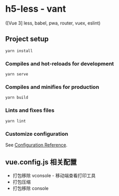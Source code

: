 <!--
 * @Author: your name
 * @Date: 2021-03-16 10:37:24
 * @LastEditTime: 2021-03-24 09:33:46
 * @LastEditors: Please set LastEditors
 * @Description: In User Settings Edit
 * @FilePath: \project\VUE3\temp\h5-less\README.md
-->
# h5-less - vant
([Vue 3] less, babel, pwa, router, vuex, eslint)

## Project setup
```
yarn install
```

### Compiles and hot-reloads for development
```
yarn serve
```

### Compiles and minifies for production
```
yarn build
```

### Lints and fixes files
```
yarn lint
```

### Customize configuration
See [Configuration Reference](https://cli.vuejs.org/config/).

## vue.config.js 相关配置

* 打包移除 vconsole - 移动端查看打印工具
* 打包压缩
* 打包移除 console 
